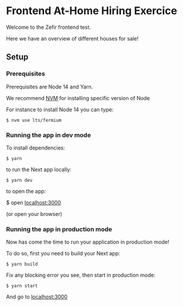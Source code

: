 # Frontend At-Home Hiring Exercice

Welcome to the Zefir frontend test.

Here we have an overview of different houses for sale!

## Setup

### Prerequisites

Prerequisites are Node 14 and Yarn.

We recommend [NVM](https://github.com/nvm-sh/nvm) for installing specific version of Node

For instance to install Node 14 you can type:

    $ nvm use lts/fermium

### Running the app in dev mode

To install dependencies:

    $ yarn

to run the Next app locally:

    $ yarn dev

to open the app:

   $ open [localhost:3000](http://localhost:3000)

(or open your browser)

### Running the app in production mode
Now has come the time to run your application in production mode!

To do so, first you need to build your Next app:

    $ yarn build

Fix any blocking error you see, then start in production mode:

    $ yarn start

And go to [localhost:3000](http://localhost:3000)
